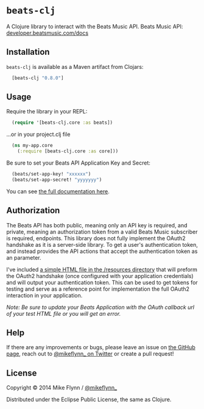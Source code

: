 # `beats-clj`

A Clojure library to interact with the Beats Music API.
Beats Music API: [developer.beatsmusic.com/docs](https://developer.beatsmusic.com/docs)

## Installation

`beats-clj` is available as a Maven artifact from Clojars:

```clojure
  [beats-clj "0.8.0"]
```

## Usage

Require the library in your REPL:

```clojure
  (require '[beats-clj.core :as beats])
```

...or in your project.clj file

```clojure
  (ns my-app.core
    (:require [beats-clj.core :as core]))
```

Be sure to set your Beats API Application Key and Secret:

```clojure
  (beats/set-app-key! "xxxxxx")
  (beats/set-app-secret! "yyyyyyy")
```

You can see [the full documentation here](http://mikeflynn.github.io/beats-clj/doc/).

## Authorization

The Beats API has both public, meaning only an API key is required, and private, meaning an authorization token from a valid Beats Music subscriber is required, endpoints. This library does not fully implement the OAuth2 handshake as it is a server-side library. To get a user's authentication token, and instead provides the API actions that accept the authentication token as an parameter.

I've included [a simple HTML file in the /resources directory](http://mikeflynn.github.io/beats-clj/resources/) that will preform the OAuth2 handshake (once configured with your application credentials) and will output your authentication token. This can be used to get tokens for testing and serve as a reference point for implementation the full OAuth2 interaction in your application.

*Note: Be sure to update your Beats Application with the OAuth callback url of your test HTML file or you will get an error.*

## Help

If there are any improvements or bugs, please leave an issue on [the GitHub page](https://github.com/mikeflynn/beats-clj), reach out to [@mikeflynn_ on Twitter](http://twitter.com/mikeflynn_) or create a pull request!

## License

Copyright © 2014 Mike Flynn / [@mikeflynn_](http://twitter.com/mikeflynn_)

Distributed under the Eclipse Public License, the same as Clojure.
